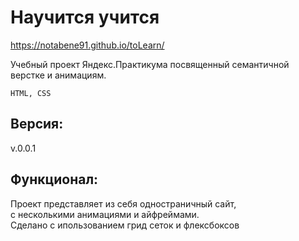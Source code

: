 # Научится учится

https://notabene91.github.io/toLearn/

Учебный проект Яндекс.Практикума посвященный семантичной верстке и анимациям.  

`HTML, CSS`

## Версия:

v.0.0.1

## Функционал:

Проект представляет из себя одностраничный сайт,  
с несколькими анимациями и айфреймами.  
Сделано с ипользованием грид сеток и флексбоксов
